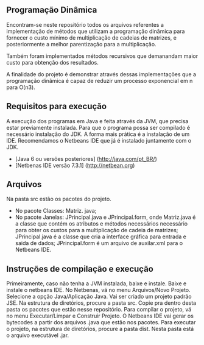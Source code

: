 ## Programação Dinâmica

Encontram-se neste repositório todos os arquivos referentes a implementação de métodos que utilizam
a programação dinâmica para fornecer o custo mínimo de multiplicação de cadeias de matrizes, e posteriormente a 
melhor parentização para a multiplicação.

Também foram implementados métodos recursivos que demanandam maior custo para obtenção dos resultados.

A finalidade do projeto é demonstrar através dessas implementações que a programação dinâmica é capaz
de reduzir um processo exponencial em n para O(n3).

## Requisitos para execução

A execução dos programas em Java e feita através da JVM, que precisa estar previamente instalada.
Para que o programa possa ser compilado é necessário instalação do JDK. A forma mais prática
é a instalação de um IDE. Recomendamos o Netbeans IDE que já é instalado juntamente com o JDK.


- [Java 6 ou versões posteriores] (http://java.com/pt_BR/)
- [Netbenas IDE versão 7.3.1] (http://netbean.org)

## Arquivos

Na pasta src estão os pacotes do projeto.
- No pacote Classes: Matriz. java;
- No pacote Janelas: JPrincipal.java e JPrincipal.form, 
onde Matriz.java é a classe que contém os atributos e métodos necessários necessário para obter os custos para a multiplicação de cadeia de matrizes;
JPrincipal.java é a classe que cria a interface gráfica para entrada e saida de dados;
JPrincipal.form é um arquivo de auxilar.xml para o Netbeans IDE.

## Instruções de compilação e execução

Primeiramente, caso não tenha a JVM instalada, baixe e instale.
Baixe e instale o netbeans IDE.
No Netbenas, vá no menu Arquivos/Novo Projeto. Selecione a opção Java/Aplicação Java. Vai ser criado um projeto padrão JSE.
Na estrutura de diretórios, procure a pasta src. Copie pra dentro desta pasta os pacotes que estão nesse repositório.
Para compilar o projeto, vá no menu Executar/Limpar e Construir Projeto. O Netbeans IDE vai gerar os bytecodes a partir
dos arquivos .java que estão nos pacotes.
Para executar o projeto, na estrutura de diretórios, procure a pasta dist. Nesta pasta está o arquivo executável .jar.

